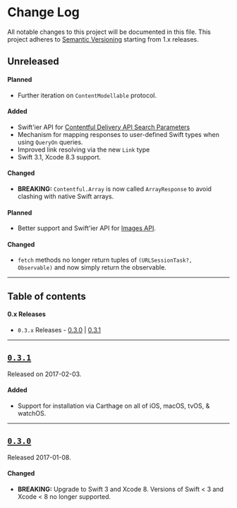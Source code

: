 # Change Log

All notable changes to this project will be documented in this file.
This project adheres to [Semantic Versioning](http://semver.org/) starting from 1.x releases.

## Unreleased

#### Planned
- Further iteration on `ContentModellable` protocol.

#### Added
- Swift'ier API for [Contentful Delivery API Search Parameters](https://www.contentful.com/developers/docs/references/content-delivery-api/#/reference/search-parameters)
- Mechanism for mapping responses to user-defined Swift types when using `QueryOn` queries.
- Improved link resolving via the new `Link` type
- Swift 3.1, Xcode 8.3 support.

#### Changed
- **BREAKING:** `Contentful.Array` is now called `ArrayResponse` to avoid clashing with native Swift arrays.

#### Planned
- Better support and Swift'ier API for [Images API](https://www.contentful.com/developers/docs/references/images-api/).

#### Changed
- `fetch` methods no longer return tuples of `(URLSessionTask?, Observable)` and now simply return the observable.

---

## Table of contents

#### 0.x Releases
- `0.3.x` Releases - [0.3.0](#030) | [0.3.1](#031)

---

## [`0.3.1`](https://github.com/contentful/contentful.swift/releases/tag/0.3.1)
Released on 2017-02-03.

#### Added
- Support for installation via Carthage on all of iOS, macOS, tvOS, & watchOS.

---

## [`0.3.0`](https://github.com/contentful/contentful.swift/releases/tag/0.3.0)
Released 2017-01-08.

#### Changed
- **BREAKING:** Upgrade to Swift 3 and Xcode 8. Versions of Swift < 3 and Xcode < 8 no longer supported. 

